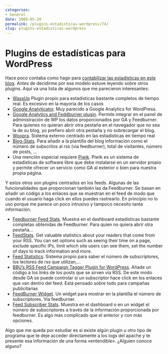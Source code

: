 ```yaml
---
categories:
- General
date: 2009-05-20
permalink: /plugins-estadisticas-wordpress/74/
slug: plugins-estadisticas-wordpress
---
```


# Plugins de estadísticas para WordPress

Hace poco contaba como hago para [contabilizar las estadísticas en este blog](http://conocimientoabierto.es/estadisticas-wordpress/66/). Antes de decidirme por ese modelo estuve leyendo sobre otros plugins. Aquí va una lista de algunos que me parecieron interesantes:

- [WassUp](http://www.rubendomfer.com/blog/2008/07/09/plugins-para-mostrar-estadsticas-en-wordpress/) Plugin propio para estadísticas bastante completos de tiempo real. Es excesivo en la mayoría de los casos
- [Google Analyticator](http://wordpress.org/extend/plugins/google-analyticator/). Muy parecido a Google Analytics for WordPress.
- [Google Analytics and Feddburner plugin](//pixelco.us/blog/3-utilidades-para-analizar-el-trafico-del-blog-desde-el-panel-de-administracion/). Permite integrar en el panel de administración de WP los datos proporcionados por GA y Feedburner. Para quienes no quieran abrir otra pestaña en el navegador que no sea la de su blog, yo prefiero abrir otra pestaña y no sobrecargar el blog.
- [Woopra](http://www.mp3dseo.com/sigue-las-estadisticas-de-tu-blog-con-woopra/). Sistema externo centrado en las estadísticas en tiempo real
- [Blog-Stats](http://pixelco.us/blog/blog-stats-no-es-plugin-mas-de-estadisticas-para-wordpress/). Para añadir a la plantilla del blog información como el número de subscritos al rss (via feedburner), total de visitantes, número de posts, …
- Una mención especial requiere [Piwik](http://pixelco.us/blog/analiza-el-trafico-de-tus-sitios-con-piwik/). Piwik es un sistema de estadísticas de software libre que debe instalarse en un servidor propio y permite ofrecer un servicio como GA al exterior o bien para nuestra propia página.

Y estos otros son plugins centrados en los feeds. Algunas de las funcionalidades que proporcionan también las da Feedburner. Se basan en añadir un código a los enlaces que se muestran en el feed de modo que cuando el usuario haga click en ellos puedes rastrearlo. En principio no lo uso porque me parece un poco intrusivo y tampoco necesito tanta información.

- [Feedburner Feed Stats](http://wordpress.org/extend/plugins/feed-stats-plugin/). Muestra en el dashboard estadísticas bastante completas obtenidas de Feedburner. Para quien no quiera abrir otra pestaña…
- [FeedStats](http://wordpress.org/extend/plugins/feedstats-de). Get valuable statistics about your readers that come from your RSS. You can set options such as seeing their time on a page, exclude specific IPs, limit which site users can see them, set the number of days to track information and more.
- [Feed Statistics](http://wordpress.org/extend/plugins/wordpress-feed-statistics/). Sistema propio para saber el número de subscriptores, los lectores de rss que utilizan,…
- [BBU’s RSS Feed Campaign Tagger Plugin for WordPress](http://wordpress.org/extend/plugins/bbus-rss-feed-campaign-tagger/). Añade un código a los links de los posts que se sirven via RSS. De este modo desde GA se puede controlar si un subscriptor hace click en los enlaces que van dentro del feed. Está pensado sobre todo para campañas publicitarias
- [FeedBurner Widget](http://wordpress.org/extend/plugins/feedburner-widget/). Un widget para mostrar en la plantilla el número de subscriptores. Via feedburner.
- [Feed Subscriber Stats](http://wordpress.org/extend/plugins/feed-subscriber-stats). Muestra en el dashboard o en un widget el número de subscriptores a través de la información proporcionada por feedburner. Es algo más complicado que el anterior y con más opciones.

Algo que me queda por estudiar es si existe algún plugin u otro tipo de programa que te deje acceder directamente a los logs del apache y te presente esa información de una forma «entendible». ¿Alguien conoce alguno?